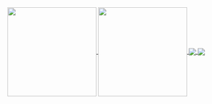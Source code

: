 <a href="https://github.com/ruben1132/github-readme-stats">
  <img height=200 align="center" src="https://github-readme-stats.vercel.app/api?username=ruben1132" />
</a>
<a href="https://github.com/anuraghazra/convoychat">
  <img height=200 align="center" src="https://github-readme-stats.vercel.app/api/top-langs?username=anuraghazra&layout=compact&langs_count=8&card_width=320" />
</a>



<a href="https://github.com/ruben1132/github-readme-stats">
  <img align="center" src="https://github-readme-stats.vercel.app/api/top-langs/?username=ruben1132" />
</a>
<a href="https://github.com/ruben1132/convoychat">
  <img align="center" src="https://github-readme-stats.vercel.app/api/wakatime?username=Ruben1132" />
</a>



<!--
**ruben1132/ruben1132** is a ✨ _special_ ✨ repository because its `README.md` (this file) appears on your GitHub profile.

Here are some ideas to get you started:

- 🔭 I’m currently working on ...
- 🌱 I’m currently learning ...
- 👯 I’m looking to collaborate on ...
- 🤔 I’m looking for help with ...
- 💬 Ask me about ...
- 📫 How to reach me: ...
- 😄 Pronouns: ...
- ⚡ Fun fact: ...
-->
